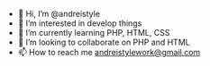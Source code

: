 - 👋 Hi, I’m @andreistyle
- 👀 I’m interested in develop things
- 🌱 I’m currently learning PHP, HTML, CSS
- 💞️ I’m looking to collaborate on PHP and HTML
- 📫 How to reach me andreistylework@gmail.com

<!---
andreistyle/andreistyle is a ✨ special ✨ repository because its `README.md` (this file) appears on your GitHub profile.
You can click the Preview link to take a look at your changes.
--->
